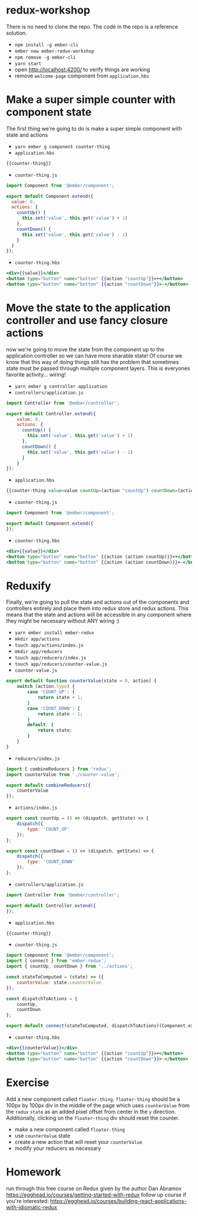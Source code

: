 # redux-workshop

There is no need to clone the repo. The code in the repo is a reference solution.

* `npm install -g ember-cli`
* `ember new ember-redux-workshop`
* `npm remove -g ember-cli`
* `yarn start`
* open [http://localhost:4200/](http://localhost:4200/) to verify things are working
* remove `welcome-page` component from `application.hbs`

# Make a super simple counter with component state

The first thing we're going to do is make a super simple component with state and actions

* `yarn ember g component counter-thing`
* `application.hbs`
```hbs
{{counter-thing}}
```
* `counter-thing.js`
```js
import Component from '@ember/component';

export default Component.extend({
  value: 0,
  actions: {
    countUp() {
      this.set('value', this.get('value') + 1)
    },
    countDown() {
      this.set('value', this.get('value') - 1)
    }
  }
});
```
* `counter-thing.hbs`
```hbs
<div>{{value}}</div>
<button type="button" name="button" {{action "countUp"}}>+</button>
<button type="button" name="button" {{action "countDown"}}>-</button>
```

# Move the state to the application controller and use fancy closure actions

now we're going to move the state from the component up to the application controller so we can have more sharable state! Of course we know that this way of doing things still has the problem that sometimes state must be passed through multiple component layers. This is everyones favorite activity... wiring!

* `yarn ember g controller application`
* `controllers/application.js`
```js
import Controller from '@ember/controller';

export default Controller.extend({
    value: 0,
    actions: {
      countUp() {
        this.set('value', this.get('value') + 1)
      },
      countDown() {
        this.set('value', this.get('value') - 1)
      }
    }
});
```
* `application.hbs`
```hbs
{{counter-thing value=value countUp=(action "countUp") countDown=(action "countDown")}}
```
* `counter-thing.js`
```js
import Component from '@ember/component';

export default Component.extend({
});
```
* `counter-thing.hbs`
```hbs
<div>{{value}}</div>
<button type="button" name="button" {{action (action countUp)}}>+</button>
<button type="button" name="button" {{action (action countDown)}}>-</button>
```

# Reduxify

Finally, we're going to pull the state and actions out of the components and controllers entirely and place them into redux store and redux actions. This means that the state and actions will be accessible in any component where they might be necessary without ANY wiring :)

* `yarn ember install ember-redux`
* `mkdir app/actions`
* `touch app/actions/index.js`
* `mkdir app/reducers`
* `touch app/reducers/index.js`
* `touch app/reducers/counter-value.js`
* `counter-value.js`
```js
export default function counterValue(state = 0, action) {
    switch (action.type) {
        case 'COUNT_UP': {
            return state + 1;
        }
        case 'COUNT_DOWN': {
            return state - 1;
        }
        default: {
            return state;
        }
    }
}
```
* `reducers/index.js`
```js
import { combineReducers } from 'redux';
import counterValue from './counter-value';

export default combineReducers({
    counterValue
});
```
* `actions/index.js`
```js
export const countUp = () => (dispatch, getState) => {
    dispatch({
        type: 'COUNT_UP'
    });
};

export const countDown = () => (dispatch, getState) => {
    dispatch({
        type: 'COUNT_DOWN'
    });
};
```
* `controllers/application.js`
```js
import Controller from '@ember/controller';

export default Controller.extend({
});
```
* `application.hbs`
```hbs
{{counter-thing}}
```
* `counter-thing.js`
```js
import Component from '@ember/component';
import { connect } from 'ember-redux';
import { countUp, countDown } from '../actions';

const stateToComputed = (state) => ({
    counterValue: state.counterValue
});

const dispatchToActions = {
    countUp,
    countDown
};

export default connect(stateToComputed, dispatchToActions)(Component.extend({}));
```
* `counter-thing.hbs`
```hbs
<div>{{counterValue}}</div>
<button type="button" name="button" {{action "countUp"}}>+</button>
<button type="button" name="button" {{action "countDown"}}>-</button>
```
# Exercise

Add a new component called `floater-thing`. `floater-thing` should be a 100px by 100px div in the middle of the page which uses `counterValue` from the `redux` `state` as an added pixel offset from center in the `y` direction. Additionally, clicking on the `floater-thing` div should reset the counter.

* make a new component called `floater-thing`
* use `counterValue` state
* create a new action that will reset your `counterValue`
* modify your reducers as necessary

# Homework

run through this free course on Redux given by the author Dan Abramov
https://egghead.io/courses/getting-started-with-redux
follow up course if you're interested:
https://egghead.io/courses/building-react-applications-with-idiomatic-redux

